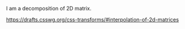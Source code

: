 I am a decomposition of 2D matrix.

https://drafts.csswg.org/css-transforms/#interpolation-of-2d-matrices